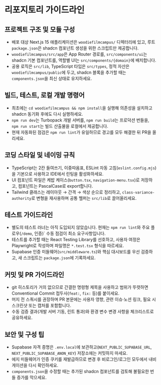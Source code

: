 # 리포지토리 가이드라인

## 프로젝트 구조 및 모듈 구성
- 배포 대상 Next.js 15 애플리케이션은 `woodiefilmcampus/` 디렉터리에 있고, 루트 `package.json`은 shadcn 컴포넌트 생성을 위한 스크립트만 제공합니다.
- `woodiefilmcampus/src/app`은 App Router 경로를, `src/components/ui`는 shadcn 기본 컴포넌트를, 역할별 UI는 `src/components/{domain}`에 배치합니다.
- 공용 로직은 `src/lib`, TypeScript 타입은 `src/types`, 정적 자산은 `woodiefilmcampus/public`에 두고, shadcn 블록을 추가할 때는 `components.json`을 최신 상태로 유지하세요.

## 빌드, 테스트, 로컬 개발 명령어
- 최초에는 `cd woodiefilmcampus && npm install`을 실행해 의존성을 설치하고 shadcn 동기화 후에도 다시 실행하세요.
- `npm run dev`는 Turbopack 개발 서버를, `npm run build`는 프로덕션 번들을, `npm run start`는 빌드 산출물을 로컬에서 제공합니다.
- 현재 자동화된 점검은 `npm run lint`가 유일하므로 경고를 모두 해결한 뒤 PR을 올리세요.

## 코딩 스타일 및 네이밍 규칙
- TypeScript는 2칸 들여쓰기, 이중따옴표, ESLint 자동 고침(`eslint.config.mjs`)을 기본으로 사용하고 IDE에서 린팅을 활성화하세요.
- UI 컴포넌트 파일은 케밥 케이스(`button.tsx`, `navigation-menu.tsx`)로 저장하고, 컴포넌트는 PascalCase로 export합니다.
- Tailwind 클래스는 레이아웃 → 간격 → 색상 순으로 정리하고, `class-variance-authority`로 변형을 재사용하며 공통 헬퍼는 `src/lib`로 끌어올리세요.

## 테스트 가이드라인
- 별도의 테스트 러너는 아직 도입되지 않았습니다. 현재는 `npm run lint`와 주요 플로우(`/demo`, 인증)` 수동 점검이 최소 요구사항입니다.
- 테스트를 추가할 때는 React Testing Library를 선호하고, 사용자 여정은 Playwright로 작성하며 파일명은 `*.test.tsx` 형식을 따르세요.
- Supabase 인증 미들웨어(`src/middleware.ts`)와 핵심 대시보드를 우선 검증하고, 새 스크립트는 `package.json`에 기록하세요.

## 커밋 및 PR 가이드라인
- git 히스토리가 거의 없으므로 간결한 명령형 제목을 사용하고 범위가 뚜렷하면 Conventional Commit 접두사(`feat:`, `fix:` 등)를 붙이세요.
- 머지 전 스쿼시를 권장하며 PR 본문에는 사용자 영향, 관련 이슈·노션 링크, 필요 시 스크린샷 또는 캡처를 포함합니다.
- 수동 검증 결과(개발 서버 기동, 린트 통과)와 환경 변수 변경 사항을 체크리스트로 공유하세요.

## 보안 및 구성 팁
- Supabase 자격 증명은 `.env.local`에 보관하고(`NEXT_PUBLIC_SUPABASE_URL`, `NEXT_PUBLIC_SUPABASE_ANON_KEY`) 저장소에는 커밋하지 마세요.
- 에지 미들웨어가 인증 쿠키를 재발급하므로 변경 후 비로그인/로그인 모두에서 내비게이션을 다시 확인하세요.
- `components.json`을 수정할 때는 추가된 shadcn 컴포넌트를 검토해 불필요한 번들 증가를 막으세요.
